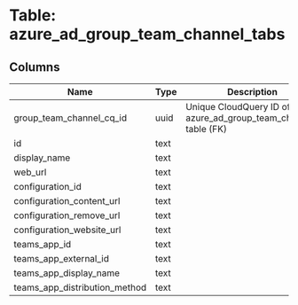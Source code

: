 
# Table: azure_ad_group_team_channel_tabs

## Columns
| Name        | Type           | Description  |
| ------------- | ------------- | -----  |
|group_team_channel_cq_id|uuid|Unique CloudQuery ID of azure_ad_group_team_channels table (FK)|
|id|text||
|display_name|text||
|web_url|text||
|configuration_id|text||
|configuration_content_url|text||
|configuration_remove_url|text||
|configuration_website_url|text||
|teams_app_id|text||
|teams_app_external_id|text||
|teams_app_display_name|text||
|teams_app_distribution_method|text||
